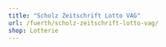 ```yaml
---
title: "Scholz Zeitschrift Lotto VAG"
url: /fuerth/scholz-zeitschrift-lotto-vag/
shop: Lotterie
---
```


